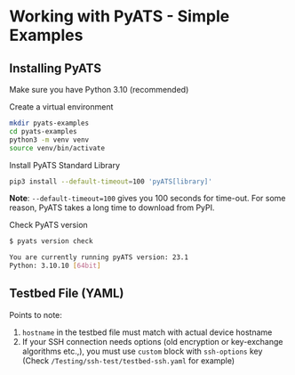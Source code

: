 # Working with PyATS - Simple Examples

## Installing PyATS

Make sure you have Python 3.10 (recommended)

Create a virtual environment

```bash
mkdir pyats-examples
cd pyats-examples
python3 -m venv venv
source venv/bin/activate
```

Install PyATS Standard Library

```bash
pip3 install --default-timeout=100 'pyATS[library]'
```

**Note**: `--default-timeout=100` gives you 100 seconds for time-out. For some reason, PyATS takes a long time to download from PyPI.

Check PyATS version

```bash
$ pyats version check

You are currently running pyATS version: 23.1
Python: 3.10.10 [64bit]
```

## Testbed File (YAML)

Points to note:

1. `hostname` in the testbed file must match with actual device hostname
2. If your SSH connection needs options (old encryption or key-exchange algorithms etc.,), you must use `custom` block with `ssh-options` key (Check `/Testing/ssh-test/testbed-ssh.yaml` for example) 

